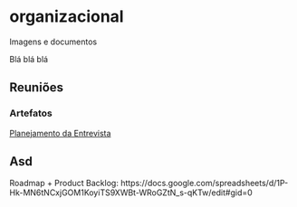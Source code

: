# organizacional
Imagens e documentos

Blá blá blá

<h2>Reuniões</h2>
<h3>Artefatos</h3>
<a href="https://docs.google.com/document/d/1kNLbw2nEY9S8TI5mwbiwtaWM2nxrD2M6tKNa6169MiY/edit?usp=sharing">Planejamento da Entrevista</a>


<h2> Asd</h2>
Roadmap + Product Backlog: https://docs.google.com/spreadsheets/d/1P-Hk-MN6tNCxjGOM1KoyiTS9XWBt-WRoGZtN_s-qKTw/edit#gid=0
